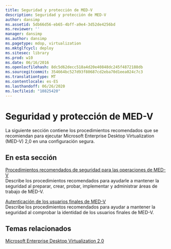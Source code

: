```yaml
---
title: Seguridad y protección de MED-V
description: Seguridad y protección de MED-V
author: dansimp
ms.assetid: 5db66d56-eb65-4bff-a9e4-3d52de4256bd
ms.reviewer: ''
manager: dansimp
ms.author: dansimp
ms.pagetype: mdop, virtualization
ms.mktglfcycl: deploy
ms.sitesec: library
ms.prod: w10
ms.date: 06/16/2016
ms.openlocfilehash: 8dc5d62decc518a4d20e40848dc245f4872188db
ms.sourcegitcommit: 354664bc527d93f80687cd2eba70d1eea024c7c3
ms.translationtype: MT
ms.contentlocale: es-ES
ms.lasthandoff: 06/26/2020
ms.locfileid: "10825420"
---
```

# Seguridad y protección de MED-V


La siguiente sección contiene los procedimientos recomendados que se recomiendan para ejecutar Microsoft Enterprise Desktop Virtualization (MED-V) 2,0 en una configuración segura.

## En esta sección


<a href="" id="security-best-practices-for-med-v-operations"></a>[Procedimientos recomendados de seguridad para las operaciones de MED-V](security-best-practices-for-med-v-operations.md)  
Describe los procedimientos recomendados para ayudarle a mantener la seguridad al preparar, crear, probar, implementar y administrar áreas de trabajo de MED-V.

<a href="" id="authentication-of-med-v-end-users"></a>[Autenticación de los usuarios finales de MED-V](authentication-of-med-v-end-users.md)  
Describe los procedimientos recomendados para ayudar a mantener la seguridad al comprobar la identidad de los usuarios finales de MED-V.

## Temas relacionados


[Microsoft Enterprise Desktop Virtualization 2,0](index.md)

 

 





